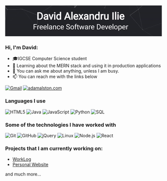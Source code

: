 [![Header](https://github.com/DavidIlie/DavidIlie/blob/main/profile_header.gif?raw=true)](https://davidilie.com)

### Hi, I'm David:

- 🎓IGCSE Computer Science student
- :test_tube: Learning about the MERN stack and using it in production applications
- :speech_balloon: You can ask me about anything, unless I am busy.
- :mailbox: You can reach me with the links below

[![Gmail](https://img.shields.io/badge/-EMAIL-D14836?style=for-the-badge&logo=gmail&logoColor=white)](mailto:david@davidilie.com)
[![adamalston.com](https://img.shields.io/badge/-DAVIDILIE.COM-000000?style=for-the-badge&logo=react&logoColor=white)](https://www.adamalston.com/)

### Languages I use

![HTML5](https://img.shields.io/badge/-HTML5-000000?style=flat&logo=html5)
![Java](https://img.shields.io/badge/-Java-000000?style=flat&logo=java)
![JavaScript](https://img.shields.io/badge/-JavaScript-000000?style=flat&logo=javascript)
![Python](https://img.shields.io/badge/-Python-000000?style=flat&logo=python)
![SQL](https://img.shields.io/badge/-SQL-000000?style=flat&logo=postgresql)

### Some of the technologies I have worked with

![Git](https://img.shields.io/badge/-Git-222222?style=flat&logo=git&logoColor=F05032)
![GitHub](https://img.shields.io/badge/-GitHub-222222?style=flat&logo=github&logoColor=181717)
![jQuery](https://img.shields.io/badge/-jQuery-222222?style=flat&logo=jQuery&logoColor=0769AD)
![Linux](https://img.shields.io/badge/-Linux-222222?style=flat&logo=linux&logoColor=FCC624)
![Node.js](https://img.shields.io/badge/-Node.js-222222?style=flat&logo=node.js&logoColor=339933)
![React](https://img.shields.io/badge/-React-222222?style=flat&logo=React&logoColor=61DAFB)

### Projects that I am currently working on:

- [WorkLog](https://github.com/WorkLogES)
- [Personal Website](https://github.com/davidilie-website)

and much more...